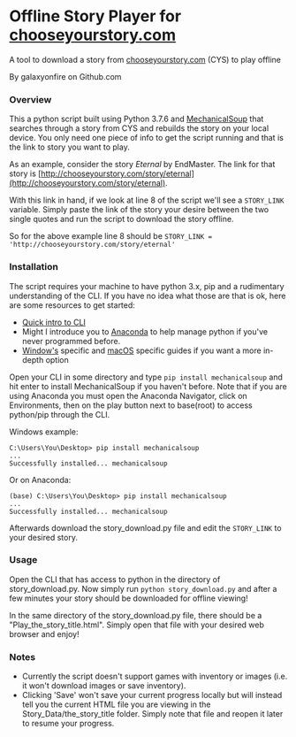 # Offline Story Player for [chooseyourstory.com](chooseyourstory.com)

A tool to download a story from [chooseyourstory.com](http://chooseyourstory.com) (CYS) to play offline

By galaxyonfire on Github.com

### Overview

This a python script built using Python 3.7.6 and [MechanicalSoup](https://github.com/MechanicalSoup/MechanicalSoup) that searches through a story from CYS and rebuilds the story on your local device. You only need one piece of info to get the script running and that is the link to story you want to play.

As an example, consider the story *Eternal* by EndMaster. The link for that story is [http://chooseyourstory.com/story/eternal](http://chooseyourstory.com/story/eternal).

With this link in hand, if we look at line 8 of the script we'll see a `STORY_LINK` variable. Simply paste the link of the story your desire between the two single quotes and run the script to download the story offline.

So for the above example line 8 should be `STORY_LINK = 'http://chooseyourstory.com/story/eternal'`

### Installation

The script requires your machine to have python 3.x, pip and a rudimentary understanding of the CLI. If you have no idea what those are that is ok, here are some resources to get started:
* [Quick intro to CLI](https://www.w3schools.com/whatis/whatis_cli.asp)
* Might I introduce you to [Anaconda](https://www.anaconda.com/distribution/) to help manage python if you've never programmed before.
* [Window's](https://www.howtogeek.com/197947/how-to-install-python-on-windows/) specific and [macOS](https://docs.python-guide.org/starting/install3/osx/) specific guides if you want a more in-depth option

Open your CLI in some directory and type `pip install mechanicalsoup` and hit enter to install MechanicalSoup if you haven't before. Note that if you are using Anaconda you must open the Anaconda Navigator, click on Environments, then on the play button next to base(root) to access python/pip through the CLI.

Windows example:
```
C:\Users\You\Desktop> pip install mechanicalsoup
...
Successfully installed... mechanicalsoup
```

Or on Anaconda:
```
(base) C:\Users\You\Desktop> pip install mechanicalsoup
...
Successfully installed... mechanicalsoup
```

Afterwards download the story_download.py file and edit the `STORY_LINK` to your desired story.

### Usage

Open the CLI that has access to python in the directory of story_download.py. Now simply run `python story_download.py` and after a few minutes your story should be downloaded for offline viewing!

In the same directory of the story_download.py file, there should be a "Play_the_story_title.html". Simply open that file with your desired web browser and enjoy!

### Notes

* Currently the script doesn't support games with inventory or images (i.e. it won't download images or save inventory).
* Clicking 'Save' won't save your current progress locally but will instead tell you the current HTML file you are viewing in the Story_Data/the_story_title folder. Simply note that file and reopen it later to resume your progress.
